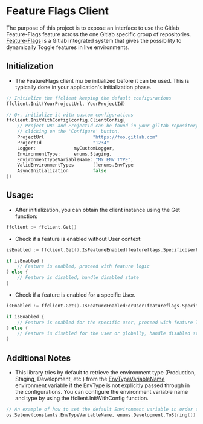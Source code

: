 # Feature Flags Client

The purpose of this project is to expose an interface to use the Gitlab Feature-Flags feature across the
one Gitlab specific group of repositories.    
[Feature-Flags](https://docs.gitlab.com/ee/operations/feature_flags.html) is a Gitlab integrated system that gives the
possibility to dynamically Toggle features in live environments.

## Initialization

- The FeatureFlags client mu be initialized before it can be used. 
This is typically done in your application's initialization phase.

````go
// Initialize the ffclient keeping the default configurations
ffclient.Init(YourProjectUrl, YourProjectId) 

// Or, initialize it with custom configurations
ffclient.InitWithConfig(config.ClientConfig{
	// Project URL and ProjectId can be found in your giltab repository [Deploy -> Feature flags] section
	// clicking on the 'Configure' button.
    ProjectUrl                  "https://foo.gitlab.com"
    ProjectId                   "1234"
    Logger:              myCustomLogger, 
    EnvironmentType:     enums.Staging, 
    EnvironmentTypeVariableName: "MY_ENV_TYPE",
    ValidEnvironmentTypes       []enums.EnvType
    AsyncInitialization         false
})
````


## Usage:

- After initialization, you can obtain the client instance using the Get function:

````go
ffclient := ffclient.Get()
````

- Check if a feature is enabled without User context:

````go
isEnabled := ffclient.Get().IsFeatureEnabled(featureflags.SpecificUserFlag)

if isEnabled {
    // Feature is enabled, proceed with feature logic
} else {
    // Feature is disabled, handle disabled state
}
````

- Check if a feature is enabled for a specific User.
  
````go
isEnabled := ffclient.Get().IsFeatureEnabledForUser(featureflags.SpecificUserFlag, "user@docebo.com")

if isEnabled {
    // Feature is enabled for the specific user, proceed with feature logic
} else {
    // Feature is disabled for the user or globally, handle disabled state
}
````


## Additional Notes

- This library tries by default to retrieve the environment type (Production, Staging, Development, etc.) from the
[EnvTypeVariableName](./constants/constants.go) environment variable if the EnvType is not explicitly passed through
in the configurations.
You can configure the environment variable name and type by using the ffclient.InitWithConfig function.

````go
// An example of how to set the default Environment variable in order to send the Gitlab environment property as Development
os.Setenv(constants.EnvTypeVariableName, enums.Development.ToString())

````